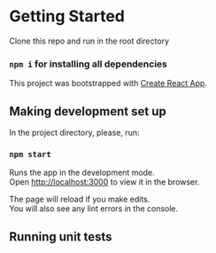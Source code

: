 # Getting Started

Clone this repo and run in the root directory

### `npm i` for installing all dependencies

This project was bootstrapped with [Create React App](https://github.com/facebook/create-react-app).

## Making development set up

In the project directory, please, run:

### `npm start`

Runs the app in the development mode.\
Open [http://localhost:3000](http://localhost:3000) to view it in the browser.

The page will reload if you make edits.\
You will also see any lint errors in the console.

## Running unit tests
